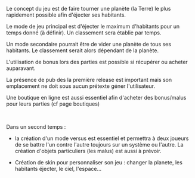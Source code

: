 Le concept du jeu est de faire tourner une planète (la Terre) le plus rapidement possible afin d'éjecter ses habitants.

Le mode de jeu principal est d'éjecter le maximum d'habitants pour un temps donné (à définir). Un classement sera établie par temps.

Un mode secondaire pourrait être de vider une planète de tous ses habitants. Le classement serait alors dépendant de la planète.

L'utilisation de bonus lors des parties est possible si récupérer ou acheter auparavant.

La présence de pub des la première release est important mais son emplacement ne doit sous aucun prétexte géner l'utilisateur.

Une boutique en ligne est aussi essentiel afin d'acheter des bonus/malus pour leurs parties (cf page boutiques)

<br>



Dans un second temps :

- la création d'un mode versus est essentiel et permettra à deux joueurs de se battre l'un contre l'autre toujours sur un système ou l'autre. La création d'objets particuliers (les malus) est aussi à prévoir.

- Création de skin pour personnaliser son jeu : changer la planete, les habitants éjecter, le ciel, l'espace...
